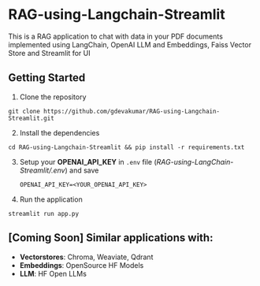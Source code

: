 # RAG-using-Langchain-Streamlit
This is a RAG application to chat with data in your PDF documents implemented using LangChain, OpenAI LLM and Embeddings, Faiss Vector Store and Streamlit for UI

## Getting Started
1. Clone the repository
```
git clone https://github.com/gdevakumar/RAG-using-Langchain-Streamlit.git
```

2. Install the dependencies
```
cd RAG-using-Langchain-Streamlit && pip install -r requirements.txt
```

3. Setup your **OPENAI_API_KEY** in `.env` file (*RAG-using-LangChain-Streamlit/.env*) and save

    `OPENAI_API_KEY=<YOUR_OPENAI_API_KEY>`

4. Run the application
```
streamlit run app.py
```

## [Coming Soon] Similar applications with:
- **Vectorstores**: Chroma, Weaviate, Qdrant
- **Embeddings**: OpenSource HF Models
- **LLM**: HF Open LLMs
